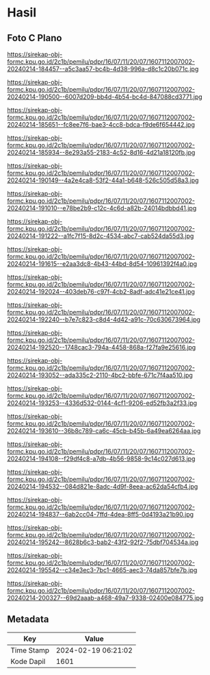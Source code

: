 # Hasil

## Foto C Plano

https://sirekap-obj-formc.kpu.go.id/2c1b/pemilu/pdpr/16/07/11/20/07/1607112007002-20240214-184457--a5c3aa57-bc4b-4d38-996a-d8c1c20b071c.jpg

https://sirekap-obj-formc.kpu.go.id/2c1b/pemilu/pdpr/16/07/11/20/07/1607112007002-20240214-190500--6007d209-bb4d-4b54-bc4d-847088cd3771.jpg

https://sirekap-obj-formc.kpu.go.id/2c1b/pemilu/pdpr/16/07/11/20/07/1607112007002-20240214-185651--fc8ee7f6-bae3-4cc8-bdca-f9de6f654442.jpg

https://sirekap-obj-formc.kpu.go.id/2c1b/pemilu/pdpr/16/07/11/20/07/1607112007002-20240214-185934--8e293a55-2183-4c52-8d16-4d21a18120fb.jpg

https://sirekap-obj-formc.kpu.go.id/2c1b/pemilu/pdpr/16/07/11/20/07/1607112007002-20240214-190149--4a2e4ca8-53f2-44a1-b648-526c505d58a3.jpg

https://sirekap-obj-formc.kpu.go.id/2c1b/pemilu/pdpr/16/07/11/20/07/1607112007002-20240214-191010--e78be2b9-c12c-4c6d-a82b-24014bdbbd41.jpg

https://sirekap-obj-formc.kpu.go.id/2c1b/pemilu/pdpr/16/07/11/20/07/1607112007002-20240214-191222--a1fc7f15-8d2c-4534-abc7-cab524da55d3.jpg

https://sirekap-obj-formc.kpu.go.id/2c1b/pemilu/pdpr/16/07/11/20/07/1607112007002-20240214-191615--e2aa3dc8-4b43-44bd-8d54-10961392f4a0.jpg

https://sirekap-obj-formc.kpu.go.id/2c1b/pemilu/pdpr/16/07/11/20/07/1607112007002-20240214-192024--403deb76-c97f-4cb2-8adf-adc41e21ce41.jpg

https://sirekap-obj-formc.kpu.go.id/2c1b/pemilu/pdpr/16/07/11/20/07/1607112007002-20240214-192240--b7e7c823-c8d4-4d42-a91c-70c630673964.jpg

https://sirekap-obj-formc.kpu.go.id/2c1b/pemilu/pdpr/16/07/11/20/07/1607112007002-20240214-192520--1748cac3-794a-4458-868a-f27fa9e25616.jpg

https://sirekap-obj-formc.kpu.go.id/2c1b/pemilu/pdpr/16/07/11/20/07/1607112007002-20240214-193052--ada335c2-2110-4bc2-bbfe-671c7f4aa510.jpg

https://sirekap-obj-formc.kpu.go.id/2c1b/pemilu/pdpr/16/07/11/20/07/1607112007002-20240214-193253--4336d532-0144-4cf1-9206-ed52fb3a2f33.jpg

https://sirekap-obj-formc.kpu.go.id/2c1b/pemilu/pdpr/16/07/11/20/07/1607112007002-20240214-193610--36b8c789-ca6c-45cb-b45b-6a49ea6264aa.jpg

https://sirekap-obj-formc.kpu.go.id/2c1b/pemilu/pdpr/16/07/11/20/07/1607112007002-20240214-194108--f29df4c8-a7db-4b56-9858-9c14c027d613.jpg

https://sirekap-obj-formc.kpu.go.id/2c1b/pemilu/pdpr/16/07/11/20/07/1607112007002-20240214-194532--084d821e-8adc-4d9f-8eea-ac62da54cfb4.jpg

https://sirekap-obj-formc.kpu.go.id/2c1b/pemilu/pdpr/16/07/11/20/07/1607112007002-20240214-194837--6ab2cc04-7ffd-4dea-8ff5-0d4193a21b90.jpg

https://sirekap-obj-formc.kpu.go.id/2c1b/pemilu/pdpr/16/07/11/20/07/1607112007002-20240214-195242--8628b6c3-bab2-43f2-92f2-75dbf704534a.jpg

https://sirekap-obj-formc.kpu.go.id/2c1b/pemilu/pdpr/16/07/11/20/07/1607112007002-20240214-195542--c34e3ec3-7bc1-4665-aec3-74da857bfe7b.jpg

https://sirekap-obj-formc.kpu.go.id/2c1b/pemilu/pdpr/16/07/11/20/07/1607112007002-20240214-200327--69d2aaab-a468-49a7-9338-02400e084775.jpg


## Metadata

| Key        | Value               |
| ---------- | ------------------- |
| Time Stamp | 2024-02-19 06:21:02 |
| Kode Dapil | 1601                |



